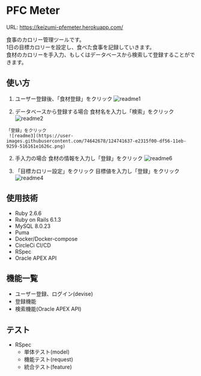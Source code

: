 # PFC Meter
URL: https://keizumi-pfemeter.herokuapp.com/

食事のカロリー管理ツールです。  
1日の目標カロリーを設定し、食べた食事を記録していきます。  
食材のカロリーを手入力、もしくはデータベースから検索して登録することができます。  

## 使い方

1. ユーザー登録後、「食材登録」をクリック
![readme1](https://user-images.githubusercontent.com/74642678/124723783-56afd200-df46-11eb-851f-714d88bb9198.png)

  1. データベースから登録する場合
     食材名を入力し「検索」をクリック
     ![readme2](https://user-images.githubusercontent.com/74642678/124723904-7515cd80-df46-11eb-9f8c-061b79298812.png)

    「登録」をクリック
     ![readme3](https://user-images.githubusercontent.com/74642678/124741637-e2315f00-df56-11eb-9259-516161e1626c.png)

  2. 手入力の場合
     食材の情報を入力し「登録」をクリック
     ![readme6](https://user-images.githubusercontent.com/74642678/124737286-c4fa9180-df52-11eb-88f7-36001a351326.png)

2. 「目標カロリー設定」をクリック
    目標値を入力し「登録」をクリック
    ![readme4](https://user-images.githubusercontent.com/74642678/124724265-d3db4700-df46-11eb-8649-83b2c4ddbc1d.png)

## 使用技術

- Ruby 2.6.6
- Ruby on Rails 6.1.3
- MySQL 8.0.23
- Puma
- Docker/Docker-compose
- CircleCi CI/CD
- RSpec
- Oracle APEX API

## 機能一覧

- ユーザー登録、ログイン(devise)
- 登録機能
- 検索機能(Oracle APEX API)

## テスト

- RSpec
  - 単体テスト(model)
  - 機能テスト(request)
  - 統合テスト(feature)
